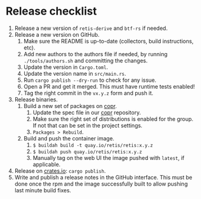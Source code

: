 # Release checklist

1. Release a new version of `retis-derive` and `btf-rs` if needed.
1. Release a new version on GitHub.
   1. Make sure the README is up-to-date (collectors, build instructions, etc).
   1. Add new authors to the authors file if needed, by running
      `./tools/authors.sh` and committing the changes.
   1. Update the version in `Cargo.toml`.
   1. Update the version name in `src/main.rs`.
   1. Run `cargo publish --dry-run` to check for any issue.
   1. Open a PR and get it merged. This must have runtime tests enabled!
   1. Tag the right commit in the `vx.y.z` form and push it.
1. Release binaries.
   1. Build a new set of packages on [copr](https://copr.fedorainfracloud.org/coprs/g/retis/retis/).
      1. Update the spec file in our [copr](https://github.com/retis-org/copr)
         repository.
      1. Make sure the right set of distributions is enabled for the group. If
         not that can be set in the project settings.
      1. `Packages > Rebuild`.
   1. Build and push the container image.
      1. `$ buildah build -t quay.io/retis/retis:x.y.z`
      1. `$ buildah push quay.io/retis/retis:x.y.z`
      1. Manually tag on the web UI the image pushed with `latest`, if
         applicable.
1. Release on [crates.io](https://crates.io): `cargo publish`.
1. Write and publish a release notes in the GitHub interface. This must be done
   once the rpm and the image successfully built to allow pushing last minute
   build fixes.

